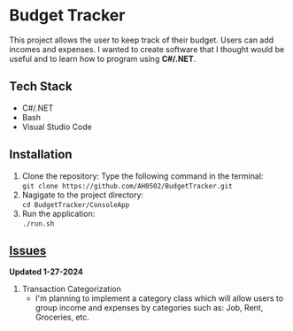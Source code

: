 # Budget Tracker

This project allows the user to keep track of their budget. Users can add incomes and expenses. I wanted to create software that I thought would be useful and to learn how to program using **C#/.NET**. 

## Tech Stack
* C#/.NET
* Bash
* Visual Studio Code

## Installation
1. Clone the repository:
    Type the following command in the terminal:\
    `git clone https://github.com/AH0502/BudgetTracker.git`
2. Nagigate to the project directory:\
    `cd BudgetTracker/ConsoleApp`
3. Run the application:\
   `./run.sh`
## [Issues](https://github.com/AH0502/BudgetTracker/issues)
**Updated 1-27-2024**
1. Transaction Categorization 
    - I'm planning to implement a category class which will allow users to group income and expenses by categories such as: Job, Rent, Groceries, etc. 
